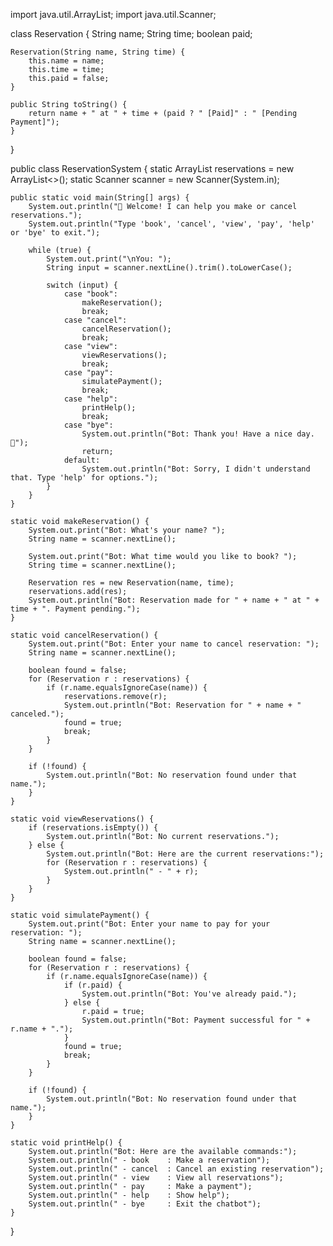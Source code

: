 import java.util.ArrayList;
import java.util.Scanner;

class Reservation {
    String name;
    String time;
    boolean paid;

    Reservation(String name, String time) {
        this.name = name;
        this.time = time;
        this.paid = false;
    }

    public String toString() {
        return name + " at " + time + (paid ? " [Paid]" : " [Pending Payment]");
    }
}

public class ReservationSystem {
    static ArrayList<Reservation> reservations = new ArrayList<>();
    static Scanner scanner = new Scanner(System.in);

    public static void main(String[] args) {
        System.out.println("🤖 Welcome! I can help you make or cancel reservations.");
        System.out.println("Type 'book', 'cancel', 'view', 'pay', 'help' or 'bye' to exit.");

        while (true) {
            System.out.print("\nYou: ");
            String input = scanner.nextLine().trim().toLowerCase();

            switch (input) {
                case "book":
                    makeReservation();
                    break;
                case "cancel":
                    cancelReservation();
                    break;
                case "view":
                    viewReservations();
                    break;
                case "pay":
                    simulatePayment();
                    break;
                case "help":
                    printHelp();
                    break;
                case "bye":
                    System.out.println("Bot: Thank you! Have a nice day. 👋");
                    return;
                default:
                    System.out.println("Bot: Sorry, I didn't understand that. Type 'help' for options.");
            }
        }
    }

    static void makeReservation() {
        System.out.print("Bot: What's your name? ");
        String name = scanner.nextLine();

        System.out.print("Bot: What time would you like to book? ");
        String time = scanner.nextLine();

        Reservation res = new Reservation(name, time);
        reservations.add(res);
        System.out.println("Bot: Reservation made for " + name + " at " + time + ". Payment pending.");
    }

    static void cancelReservation() {
        System.out.print("Bot: Enter your name to cancel reservation: ");
        String name = scanner.nextLine();

        boolean found = false;
        for (Reservation r : reservations) {
            if (r.name.equalsIgnoreCase(name)) {
                reservations.remove(r);
                System.out.println("Bot: Reservation for " + name + " canceled.");
                found = true;
                break;
            }
        }

        if (!found) {
            System.out.println("Bot: No reservation found under that name.");
        }
    }

    static void viewReservations() {
        if (reservations.isEmpty()) {
            System.out.println("Bot: No current reservations.");
        } else {
            System.out.println("Bot: Here are the current reservations:");
            for (Reservation r : reservations) {
                System.out.println(" - " + r);
            }
        }
    }

    static void simulatePayment() {
        System.out.print("Bot: Enter your name to pay for your reservation: ");
        String name = scanner.nextLine();

        boolean found = false;
        for (Reservation r : reservations) {
            if (r.name.equalsIgnoreCase(name)) {
                if (r.paid) {
                    System.out.println("Bot: You've already paid.");
                } else {
                    r.paid = true;
                    System.out.println("Bot: Payment successful for " + r.name + ".");
                }
                found = true;
                break;
            }
        }

        if (!found) {
            System.out.println("Bot: No reservation found under that name.");
        }
    }

    static void printHelp() {
        System.out.println("Bot: Here are the available commands:");
        System.out.println(" - book    : Make a reservation");
        System.out.println(" - cancel  : Cancel an existing reservation");
        System.out.println(" - view    : View all reservations");
        System.out.println(" - pay     : Make a payment");
        System.out.println(" - help    : Show help");
        System.out.println(" - bye     : Exit the chatbot");
    }
}
